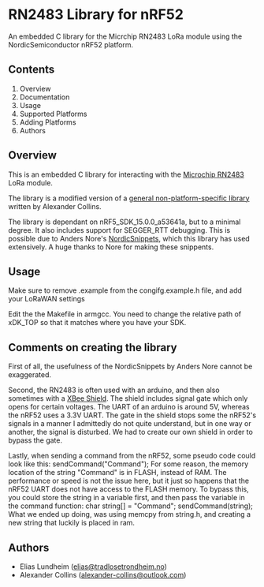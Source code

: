 # RN2483 Library for nRF52
An embedded C library for the Micrchip RN2483 LoRa module using the NordicSemiconductor nRF52 platform.

## Contents
1. Overview
2. Documentation
4. Usage
5. Supported Platforms
6. Adding Platforms
7. Authors

## Overview
This is an embedded C library for interacting with the [Microchip RN2483](https://www.microchip.com/wwwproducts/en/RN2483) LoRa module.

The library is a modified version of a [general non-platform-specific library](https://github.com/GeaRSiX/RN2483-Library) written by Alexander Collins.

The library is dependant on nRF5_SDK_15.0.0_a53641a, but to a minimal degree. It also includes support for SEGGER_RTT debugging.
This is possible due to Anders Nore's [NordicSnippets](https://github.com/andenore/NordicSnippets), which this library has used extensively.
A huge thanks to Nore for making these snippents.


## Usage

Make sure to remove .example from the congifg.example.h file, and add your LoRaWAN settings

Edit the the Makefile in armgcc. You need to change the relative path of xDK_TOP so that it matches where you have your SDK.

## Comments on creating the library

First of all, the usefulness of the NordicSnippets by Anders Nore cannot be exaggerated.

Second, the RN2483 is often used with an arduino, and then also sometimes with a [XBee Shield](http://wiki.seeedstudio.com/XBee_Shield_V2.0/). The shield includes signal gate which only opens for certain voltages. The UART of an arduino is around 5V, whereas the nRF52 uses a 3.3V UART. The gate in the shield stops some the nRF52's signals in a manner I admittedly do not quite understand, but in one way or another, the signal is disturbed. We had to create our own shield in order to bypass the gate. 

Lastly, when sending a command from the nRF52, some pseudo code could look like this:
    sendCommand("Command");
For some reason, the memory location of the string "Command" is in FLASH, instead of RAM. The performance or speed is not the issue here, but it just so happens that the nRF52 UART does not have access to the FLASH memory. To bypass this, you could store the string in a variable first, and then pass the variable in the command function:
    char string[] = "Command";
    sendCommand(string);
What we ended up doing, was using memcpy from string.h, and creating a new string that luckily is placed in ram.

## Authors
- Elias Lundheim (elias@tradlosetrondheim.no)
- Alexander Collins (alexander-collins@outlook.com)